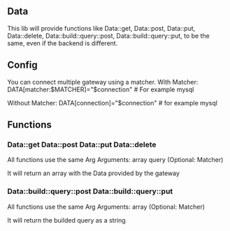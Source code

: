 ## Data
This lib will provide functions like Data::get, Data::post, Data::put, Data::delete, Data::build::query::post, Data::build::query::put, to be the same, even if the backend is different.

## Config
You can connect multiple gateway using a matcher.
With Matcher:
DATA[matcher:$MATCHER]="$connection" # For example mysql

Without Matcher:
DATA[connection]="$connection" # for example mysql

## Functions
### Data::get Data::post Data::put Data::delete
All functions use the same Arg
Arguments: array query (Optional: Matcher)

It will return an array with the Data provided by the gateway

### Data::build::query::post Data::build::query::put
All functions use the same Arg
Arguments: array (Optional: Matcher)

It will return the builded query as a string
